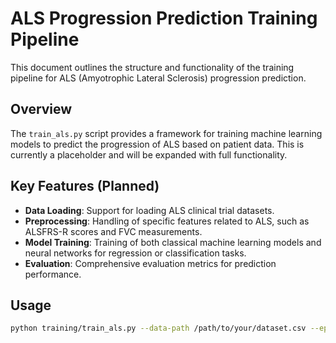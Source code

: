# ALS Progression Prediction Training Pipeline

This document outlines the structure and functionality of the training pipeline for ALS (Amyotrophic Lateral Sclerosis) progression prediction.

## Overview

The `train_als.py` script provides a framework for training machine learning models to predict the progression of ALS based on patient data. This is currently a placeholder and will be expanded with full functionality.

## Key Features (Planned)

- **Data Loading**: Support for loading ALS clinical trial datasets.
- **Preprocessing**: Handling of specific features related to ALS, such as ALSFRS-R scores and FVC measurements.
- **Model Training**: Training of both classical machine learning models and neural networks for regression or classification tasks.
- **Evaluation**: Comprehensive evaluation metrics for prediction performance.

## Usage

```bash
python training/train_als.py --data-path /path/to/your/dataset.csv --epochs 50
```
